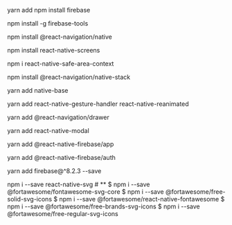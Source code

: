yarn add npm install firebase

npm install -g firebase-tools

npm install @react-navigation/native

npm install react-native-screens

npm i react-native-safe-area-context

npm install @react-navigation/native-stack

yarn add native-base

yarn add react-native-gesture-handler react-native-reanimated

yarn add @react-navigation/drawer

yarn add react-native-modal

yarn add @react-native-firebase/app

yarn add @react-native-firebase/auth

yarn add firebase@^8.2.3 --save

npm i --save react-native-svg # **
$ npm i --save @fortawesome/fontawesome-svg-core
$ npm i --save @fortawesome/free-solid-svg-icons
$ npm i --save @fortawesome/react-native-fontawesome
$ npm i --save @fortawesome/free-brands-svg-icons
$ npm i --save @fortawesome/free-regular-svg-icons
